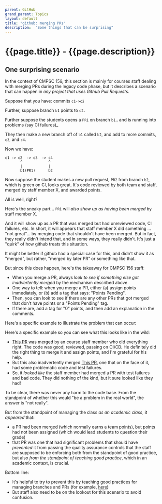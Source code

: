 ```yaml
---
parent: GitHub
grand_parent: Topics
layout: default
title: "github: merging PRs"
description:  "Some things that can be surprising"
---
```


# {{page.title}} - {{page.description}}

## One surprising scenario

In the context of CMPSC 156, this section is mainly for courses staff dealing with merging PRs during the legacy code phase, but it
describes a scenario that can happen in *any project that uses Github Pull Requests*.

Suppose that you have: commits  `c1->c2`

Further, suppose branch `b1` points to `c2`.

Further suppose the students opens a `PR1`  on branch `b1`.. and is running into problems (say CI failures)_

They then make a new branch off of `b1` called `b2`, and add to more commits, `c3`, and `c4`.

Now we have:
```
c1 -> c2  -> c3  -> c4
       ^            ^
       |            |
       b1(PR1)      b2
```

Now suppose the student makes a new pull request, `PR2` from branch `b2`, which is green on CI, looks great. It's code reviewed by both team and staff, merged by staff member X, and awarded points.

All is well, right?

Here's the sneaky part... `PR1` will *also show up as having been merged* by staff member X.

And it will show up as a PR that was merged but had unreviewed code, CI failures, etc.   In short, it will appears that staff member X did something ... "not great"... by merging code that shouldn't have been merged.   But in fact, they really didn't intend that, and in some ways, they really didn't.  It's just a "quirk" of how github treats this situation.

It might be better if github had a special case for this, and didn't show it as "merged", but rather, "merged by later PR" or something like that.

But since this does happen, here's the takeaway for CMPSC 156 staff:

* When you merge a PR, always *look to see if something else got inadvertently merged* by the mechanism described above.
* One way to tell: when you merge a PR, either (a) assign points immediately, or (b) add a tag that says: "Points Pending". 
* Then, you can look to see if there are any other PRs that got merged that don't have points or a "Points Pending" tag.
* If there are, add a tag for "0" points, and then add an explanation in the comments.

Here's a specific example to illustrate the problem that can occur:

Here's a specific example so you can see what this looks like in the wild:

* [This PR](https://github.com/ucsb-cs156-s24/proj-gauchoride-s24-5pm-5/pull/35) was merged by an course staff member who did everything right.  The code was good, reviewed, passing on CI/CD.  He definitely did the right thing to merge it and assign points, and I'm grateful for his help.
* But this also inadvertently merged [This PR](https://github.com/ucsb-cs156-s24/proj-gauchoride-s24-5pm-5/pull/31), one that on the face of it, had some problematic code and test failures.
* So, it *looked like* the staff member had merged a PR with test failures and bad code.  They did nothing of the kind, but it sure looked like they had!

To be clear, there was never any harm to the code base.   From the standpoint of whether this would "be a problem in the real world", the answer is "not really".

But from the standpoint of managing the class *as an academic class*, it *appeared* that:
* a PR had been merged (which normally earns a team points), but points had not been assigned (which would lead students to question their grade)
* that PR was one that had significant problems that should have *prevented* it from passing the quality assurance controls that the staff are supposed to be enforcing both from the standpoint of good practice, but also *from the standpoint of teaching good practice*, which in an academic context, is crucial.

Bottom line:
* It's helpful to try to prevent this by teaching good practices for managing branches and PRs (for example, [here](https://ucsb-cs156.github.io/topics/git/git_feature_branch_workflow.html))
* But staff also need to be on the lookout for this scenario to avoid confusion.
